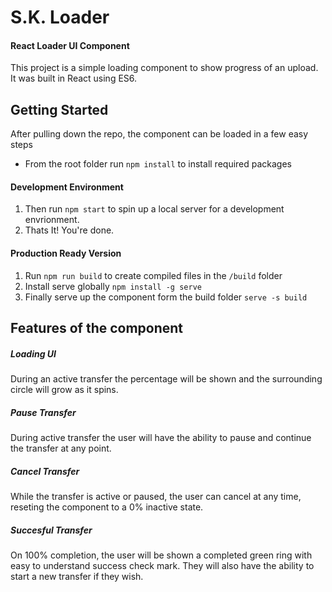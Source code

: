 # S.K. Loader
#### React Loader UI Component
This project is a simple loading component to show progress of an upload. It was built in React using ES6.

## Getting Started
After pulling down the repo, the component can be loaded in a few easy steps

- From the root folder run `npm install` to install required packages

#### Development Environment
1. Then run `npm start` to spin up a local server for a development envrionment.
2. Thats It! You're done.

#### Production Ready Version
1.  Run `npm run build` to create compiled files in the `/build` folder
2. Install serve globally `npm install -g serve`
3. Finally serve up the component form the build folder `serve -s build`

## Features of the component

##### Loading UI
During an active transfer the percentage will be shown and the surrounding circle will grow as it spins.

##### Pause Transfer
During active transfer the user will have the ability to pause and continue the transfer at any point.

##### Cancel Transfer
While the transfer is active or paused, the user can cancel at any time, reseting the component to a 0% inactive state.

##### Succesful Transfer
On 100% completion, the user will be shown a completed green ring with easy to understand success check mark.
They will also have the ability to start a new transfer if they wish.
